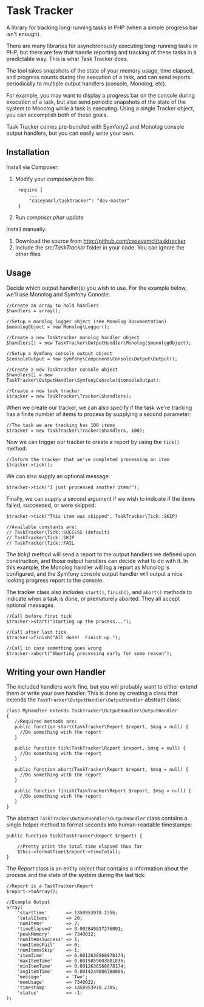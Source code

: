 Task Tracker
============

A library for tracking long-running tasks in PHP (when a simple progress bar isn't enough).

There are many libraries for asynchronously executing long-running tasks in PHP, but there are few that
handle reporting and tracking of these tasks in a predictable way.  This is what Task Tracker does.

The tool takes snapshots of the state of your memory usage, time elapsed, and progress counts during the execution
of a task, and can send reports periodically to multiple output handlers (console, Monolog, etc).

For example, you may want to display a progress bar on the console during execution of a task, but also
send periodic snapshots of the state of the system to Monolog while a task is executing.  Using a single
Tracker object, you can accomplish both of these goals.

Task Tracker comes pre-bundled with Symfony2 and Monolog console output handlers, but you can easily write your own.

Installation
------------

Install via Composer:

1. Modify your _composer.json_ file:

        require {
            ...
            "caseyamcl/tasktracker": "dev-master"
        }
        
2. Run <var>composer.phar</var> update

Install manually:

1. Download the source from http://github.com/caseyamcl/tasktracker
2. Include the _src/TaskTracker_ folder in your code.  You can ignore the other files

Usage
-----

Decide which output handler(s) you wish to use.  For the example below, we'll use Monolog and
Symfony Conosle:

    //Create an array to hold handlers
    $handlers = array();
    
    //Setup a monolog logger object (see Monolog documentation)
    $monologObject = new Monolog\Logger();
    
    //Create a new Tasktracker monolog handler object
    $handlers[] = new TaskTracker\OutputHandler\Monolog($monologObject);
    
    //Setup a Symfony console output object
    $consoleOutput = new Symfony\Component\Console\Output\Output();
    
    //Create a new Tasktracker console object
    $handlers[] = new TaskTracker\OutputHandler\SymfonyConsole($consoleOutput);
    
    //Create a new task tracker
    $tracker = new TaskTracker\Tracker($handlers);

When we create our tracker, we can also specify if the task we're tracking has a finite number of items
to process by supplying a second parameter:

    //The task we are tracking has 100 items
    $tracker = new TaskTracker\Tracker($handlers, 100);

Now we can trigger our tracker to create a report by using the <code>tick()</code> method:

    //Inform the tracker that we've completed processing an item
    $tracker->tick();
    
We can also supply an optional message:

    $tracker->tick("I just processed another item!");
    
Finally, we can supply a second argument if we wish to indicate if the items failed, succeeded, or were
skipped:

    $tracker->tick("This item was skipped", TaskTracker\Tick::SKIP)
    
    //Available constants are:
    // TaskTracker\Tick::SUCCESS (default)
    // TaskTracker\Tick::SKIP
    // TaskTracker\Tick::FAIL
    
The <var>tick()</var> method will send a report to the output handlers we defined upon construction,
and those output handlers can decide what to do with it.  In this example, the Monolog handler will
log a report as Monolog is configured, and the Symfony console output handler will output a nice
looking progress report to the console.

The tracker class also includes <code>start()</code>, <code>finish()</code>, and <code>abort()</code>
methods to indicate when a task is done, or prematurely aborted.  They all accept optional messages.
    
    //Call before first tick
    $tracker->start("Starting up the process...");

    //Call after last tick
    $tracker->finish("All done!  Finish up.");

    //Call in case something goes wrong
    $tracker->abort("Aborting processing early for some reason");


Writing your own Handler
------------------------

The included handlers work fine, but you will probably want to either extend them or write your own
handler.  This is done by creating a class that extends the <code>TaskTracker\OutputHandler\OutputHandler</code>
abstract class:

    class MyHandler extends TaskTracker\OutputHandler\OutputHandler
    {
       //Required methods are:
       public function start(TaskTracker\Report $report, $msg = null) {
         //Do something with the report
       }

       public function tick(TaskTracker\Report $report, $msg = null) {
         //Do something with the report
       }
       
       public function abort(TaskTracker\Report $report, $msg = null) {
         //Do something with the report
       }
       
       public function finish(TaskTracker\Report $report, $msg = null) {
         //Do something with the report
       }
    }

The abstract <code>TaskTracker\OutputHandler\OutputHandler</code> class contains a single helper method
to format seconds into human-readable timestamps:

    public function tick(TaskTracker\Report $report) {
        
        //Pretty print the total time elapsed thus far
        $this->formatTime($report->timeTotal);
    }
    
The <var>Report</var> class is an entity object that contains a information about
the process and the state of the system during the last tick:

    //Report is a TaskTracker\Report
    $report->toArray();

    //Example Output
    array(
        'startTime'       => 1350953978.2356;
        'totalItems'      => 20;
        'numItems'        => 2;
        'timeElapsed'     => 0.002849817276001;
        'peakMemory'      => 7340032;
        'numItemsSuccess' => 1;
        'numItemsFail'    => 0;
        'numItemsSkip'    => 1;
        'itemTime'        => 0.0012638568878174;
        'maxItemTime'     => 0.0015859603881836;
        'minItemTime'     => 0.0012638568878174;
        'avgItemTime'     => 0.0014249086380005;
        'message'         = 'Two';
        'memUsage'        => 7340032;
        'timestamp'       => 1350953978.2385;
        'status'          => -1;
    );
